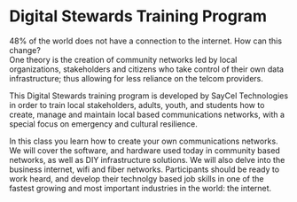 # Digital Stewards Training Program
48% of the world does not have a connection to the internet.  How can this change?  
One theory is the creation of community networks led by local organizations, stakeholders and citizens who take control of their own data infrastructure; thus allowing for less reliance on the telcom providers.

This Digital Stewards training program is developed by SayCel Technologies in order to train local stakeholders, adults, youth, and students how to create, manage and maintain local based communications networks, with a special focus on emergency and cultural resilience.  

In this class you learn how to create your own communications networks. We will cover the software, and hardware used today in community based networks, as well as DIY infrastructure solutions. We will also delve into the business internet, wifi and fiber networks. Participants should be ready to work heard, and develop their technolgy based job skills in one of the fastest growing and most important industries in the world: the internet.  
